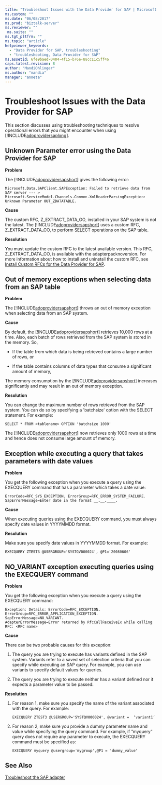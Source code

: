 ```yaml
---
title: "Troubleshoot Issues with the Data Provider for SAP | Microsoft Docs"
ms.custom: ""
ms.date: "06/08/2017"
ms.prod: "biztalk-server"
ms.reviewer: ""
 ms.suite: ""
ms.tgt_pltfrm: ""
ms.topic: "article"
helpviewer_keywords: 
  - "Data Provider for SAP, troubleshooting"
  - "troubleshooting, Data Provider for SAP"
ms.assetid: 6fe9baed-0404-4f15-b76e-88cc11c5ff46
caps.latest.revision: 8
author: "MandiOhlinger"
ms.author: "mandia"
manager: "anneta"
---
```

# Troubleshoot Issues with the Data Provider for SAP
This section discusses using troubleshooting techniques to resolve operational errors that you might encounter when using [!INCLUDE[adoprovidersaplong](../../includes/adoprovidersaplong-md.md)].  
  
##  <a name="BKMK_SAPUnknownParam"></a> Unknown Parameter error using the Data Provider for SAP  
 **Problem**  
  
 The [!INCLUDE[adoprovidersapshort](../../includes/adoprovidersapshort-md.md)] gives the following error:  
  
```  
Microsoft.Data.SAPClient.SAPException: Failed to retrieve data from SAP server --- > Microsoft.ServiceModel.Channels.Common.XmlReaderParsingException: Unknown Parameter OUT_ZDATATABLE.  
```  
  
 **Cause**  
  
 The custom RFC, Z_EXTRACT_DATA_OO, installed in your SAP system is not the latest. The [!INCLUDE[adoprovidersapshort](../../includes/adoprovidersapshort-md.md)] uses a custom RFC, Z_EXTRACT_DATA_OO, to perform SELECT operations on the SAP table.  
  
 **Resolution**  
  
 You must update the custom RFC to the latest available version. This RFC, Z_EXTRACT_DATA_OO, is available with the adapterpacknoversion. For more information about how to install and uninstall the custom RFC, see [Install Custom RFCs for the Data Provider for SAP](../../adapters-and-accelerators/adapter-sap/install-custom-rfcs-for-the-data-provider-for-sap.md).
  
##  <a name="BKMK_SAPOOM"></a> Out of memory exceptions when selecting data from an SAP table  
 **Problem**  
  
 The [!INCLUDE[adoprovidersapshort](../../includes/adoprovidersapshort-md.md)] throws an out of memory exception when selecting data from an SAP system.  
  
 **Cause**  
  
 By default, the [!INCLUDE[adoprovidersapshort](../../includes/adoprovidersapshort-md.md)] retrieves 10,000 rows at a time. Also, each batch of rows retrieved from the SAP system is stored in the memory. So,  
  
-   If the table from which data is being retrieved contains a large number of rows, or  
  
-   If the table contains columns of data types that consume a significant amount of memory,  
  
 The memory consumption by the [!INCLUDE[adoprovidersapshort](../../includes/adoprovidersapshort-md.md)] increases significantly and may result in an out of memory exception.  
  
 **Resolution**  
  
 You can change the maximum number of rows retrieved from the SAP system. You can do so by specifying a 'batchsize' option with the SELECT statement. For example:  
  
```  
SELECT * FROM <tablename> OPTION 'batchsize 1000'  
```  
  
 The [!INCLUDE[adoprovidersapshort](../../includes/adoprovidersapshort-md.md)] now retrieves only 1000 rows at a time and hence does not consume large amount of memory.  
  
##  <a name="BKMK_SAPQueryExcep"></a> Exception while executing a query that takes parameters with date values  
 **Problem**  
  
 You get the following exception when you execute a query using the EXECQUERY command that has a parameter which takes a date value:  
  
```  
ErrorCode=RFC_SYS_EXCEPTION. ErrorGroup=RFC_ERROR_SYSTEM_FAILURE.   
SapErrorMessage=Enter date in the format __.__.____.  
```  
  
 **Cause**  
  
 When executing queries using the EXECQUERY command, you must always specify date values in YYYYMMDD format.  
  
 **Resolution**  
  
 Make sure you specify date values in YYYYMMDD format. For example:  
  
```  
EXECQUERY ZTEST3 @USERGROUP='SYSTQV000024', @P1='20080606'  
```  
  
##  <a name="BKMK_SAPNOVARIANT"></a> NO_VARIANT exception executing queries using the EXECQUERY command  
 **Problem**  
  
 You get the following exception when you execute a query using the EXECQUERY command:  
  
```  
Exception: Details: ErrorCode=RFC_EXCEPTION. ErrorGroup=RFC_ERROR_APPLICATION_EXCEPTION. SapErrorMessage=NO_VARIANT.  
AdapterErrorMessage=Error returned by RfcCallReceiveEx while calling RFC: <RFC name>  
```  
  
 **Cause**  
  
 There can be two probable causes for this exception:  
  
1.  The query you are trying to execute has variants defined in the SAP system. Variants refer to a saved set of selection criteria that you can specify while executing an SAP query. For example, you can use variants to specify default values for queries.  
  
2.  The query you are trying to execute neither has a variant defined nor it expects a parameter value to be passed.  
  
 **Resolution**  
  
1.  For reason 1, make sure you specify the name of the variant associated with the query. For example:  
  
    ```  
    EXECQUERY ZTEST3 @USERGROUP='SYSTQV000024', @variant =  ‘variant1’  
    ```  
  
2.  For reason 2, make sure you provide a dummy parameter name and value while specifying the query command. For example, if “myquery” query does not require any parameter to execute, the EXECQUERY command must be specified as:  
  
    ```  
    EXECQUERY myquery @usergroup='mygroup',@P1 = 'dummy_value'  
    ```  
  
## See Also  
[Troubleshoot the SAP adapter](../../adapters-and-accelerators/adapter-sap/troubleshoot-the-sap-adapter.md)